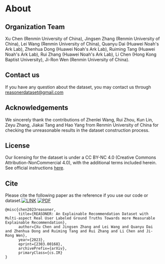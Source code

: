# About

## Organization Team

Xu Chen (Renmin University of China), Jingsen Zhang (Renmin University of China), Lei Wang (Renmin University of China), Quanyu Dai (Huawei Noah's Ark Lab), Zhenhua Dong (Huawei Noah's Ark Lab), Ruiming Tang (Huawei Noah's Ark Lab), Rui Zhang (Huawei Noah's Ark Lab), Li Chen (Hong Kong Baptist University), Ji-Ron Wen (Renmin University of China).

## Contact us

If you have any question about the dataset, you may contact us through reasonerdataset@gmail.com

## Acknowledgements

We sincerely thank the contributions of Zhenlei Wang, Rui Zhou, Kun Lin, Zeyu Zhang, Jiakai Tang and Hao Yang from Renmin University of China for checking the unreasonable results in the dataset construction process.

## License

Our licensing for the dataset is under a CC BY-NC 4.0 (Creative Commons Attribution-NonCommercial 4.0), with the additional terms included herein. See official instructions [here](https://creativecommons.org/licenses/by-nc/4.0/).

## Cite

Please cite the following paper as the reference if you use our code or dataset.[![LINK](https://img.shields.io/badge/-Paper%20Link-lightgrey)](https://arxiv.org/abs/2303.00168) [![PDF](https://img.shields.io/badge/-PDF-red)](https://arxiv.org/pdf/2303.00168.pdf)
```
@misc{chen2023reasoner,
      title={REASONER: An Explainable Recommendation Dataset with Multi-aspect Real User Labeled Ground Truths Towards more Measurable Explainable Recommendation}, 
      author={Xu Chen and Jingsen Zhang and Lei Wang and Quanyu Dai and Zhenhua Dong and Ruiming Tang and Rui Zhang and Li Chen and Ji-Rong Wen},
      year={2023},
      eprint={2303.00168},
      archivePrefix={arXiv},
      primaryClass={cs.IR}
}
